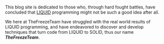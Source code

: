 ﻿---
DocumentName: solid
Title: Turn your LIQUID code SOLID!
Layout: _aboutUsLayout
Image: /images/SolidIceCubes.webp
Author: Steven T. Cramer
Published: 12/17/2017
Description: Discover and develop techniques that turn code from LIQUID to SOLID
Excerpt:  Discover and develop techniques that turn code from LIQUID to SOLID
---
This blog site is dedicated to those who, through hard fought battles, have concluded that 
[LIQUID](https://thefreezeteam.com/liquid/) programming might not be such a good idea after all.

We here at TheFreezeTeam have struggled with the real world results of LIQUID programming,
and have endeavored to discover and develop techniques that turn code from LIQUID to SOLID,
thus our name ***TheFreezeTeam***.
